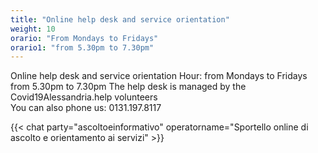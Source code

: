 ```yaml
---
title: "Online help desk and service orientation"
weight: 10
orario: "From Mondays to Fridays"
orario1: "from 5.30pm to 7.30pm"
---
```


Online help desk and service orientation
Hour: from Mondays to Fridays from 5.30pm to 7.30pm
The help desk is managed by the Covid19Alessandria.help volunteers  
You can also phone us: 0131.197.8117

{{< chat party="ascoltoeinformativo" operatorname="Sportello online di ascolto e orientamento ai servizi" >}}
